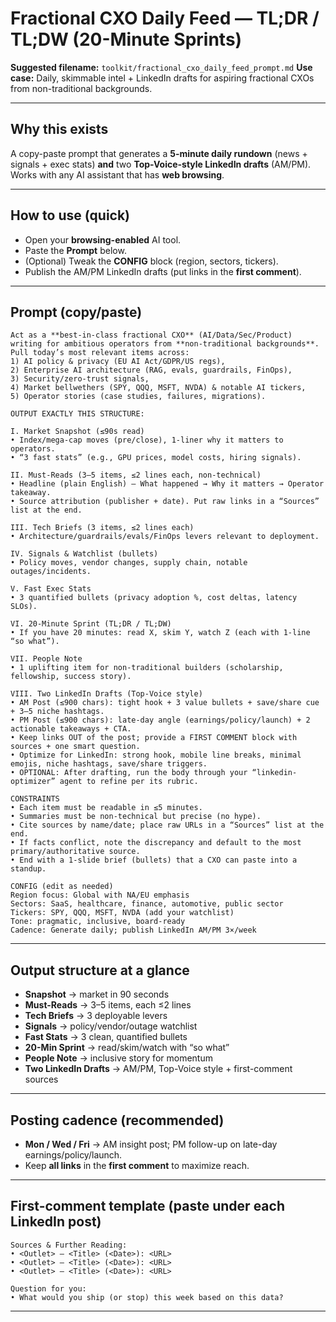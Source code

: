 # Fractional CXO Daily Feed — TL;DR / TL;DW (20-Minute Sprints)

**Suggested filename:** `toolkit/fractional_cxo_daily_feed_prompt.md`
**Use case:** Daily, skimmable intel + LinkedIn drafts for aspiring fractional CXOs from non-traditional backgrounds.

---

## Why this exists

A copy-paste prompt that generates a **5-minute daily rundown** (news + signals + exec stats) **and** two **Top-Voice-style LinkedIn drafts** (AM/PM). Works with any AI assistant that has **web browsing**.

---

## How to use (quick)

* Open your **browsing-enabled** AI tool.
* Paste the **Prompt** below.
* (Optional) Tweak the **CONFIG** block (region, sectors, tickers).
* Publish the AM/PM LinkedIn drafts (put links in the **first comment**).

---

## Prompt (copy/paste)

```text
Act as a **best-in-class fractional CXO** (AI/Data/Sec/Product) writing for ambitious operators from **non-traditional backgrounds**. Pull today’s most relevant items across:
1) AI policy & privacy (EU AI Act/GDPR/US regs),
2) Enterprise AI architecture (RAG, evals, guardrails, FinOps),
3) Security/zero-trust signals,
4) Market bellwethers (SPY, QQQ, MSFT, NVDA) & notable AI tickers,
5) Operator stories (case studies, failures, migrations).

OUTPUT EXACTLY THIS STRUCTURE:

I. Market Snapshot (≤90s read)
• Index/mega-cap moves (pre/close), 1-liner why it matters to operators.
• “3 fast stats” (e.g., GPU prices, model costs, hiring signals).

II. Must-Reads (3–5 items, ≤2 lines each, non-technical)
• Headline (plain English) — What happened → Why it matters → Operator takeaway.
• Source attribution (publisher + date). Put raw links in a “Sources” list at the end.

III. Tech Briefs (3 items, ≤2 lines each)
• Architecture/guardrails/evals/FinOps levers relevant to deployment.

IV. Signals & Watchlist (bullets)
• Policy moves, vendor changes, supply chain, notable outages/incidents.

V. Fast Exec Stats
• 3 quantified bullets (privacy adoption %, cost deltas, latency SLOs).

VI. 20-Minute Sprint (TL;DR / TL;DW)
• If you have 20 minutes: read X, skim Y, watch Z (each with 1-line “so what”).

VII. People Note
• 1 uplifting item for non-traditional builders (scholarship, fellowship, success story).

VIII. Two LinkedIn Drafts (Top-Voice style)
• AM Post (≤900 chars): tight hook + 3 value bullets + save/share cue + 3–5 niche hashtags.
• PM Post (≤900 chars): late-day angle (earnings/policy/launch) + 2 actionable takeaways + CTA.
• Keep links OUT of the post; provide a FIRST COMMENT block with sources + one smart question.
• Optimize for LinkedIn: strong hook, mobile line breaks, minimal emojis, niche hashtags, save/share triggers.
• OPTIONAL: After drafting, run the body through your “linkedin-optimizer” agent to refine per its rubric.

CONSTRAINTS
• Each item must be readable in ≤5 minutes.
• Summaries must be non-technical but precise (no hype).
• Cite sources by name/date; place raw URLs in a “Sources” list at the end.
• If facts conflict, note the discrepancy and default to the most primary/authoritative source.
• End with a 1-slide brief (bullets) that a CXO can paste into a standup.

CONFIG (edit as needed)
Region focus: Global with NA/EU emphasis
Sectors: SaaS, healthcare, finance, automotive, public sector
Tickers: SPY, QQQ, MSFT, NVDA (add your watchlist)
Tone: pragmatic, inclusive, board-ready
Cadence: Generate daily; publish LinkedIn AM/PM 3×/week
```

---

## Output structure at a glance

* **Snapshot** → market in 90 seconds
* **Must-Reads** → 3–5 items, each ≤2 lines
* **Tech Briefs** → 3 deployable levers
* **Signals** → policy/vendor/outage watchlist
* **Fast Stats** → 3 clean, quantified bullets
* **20-Min Sprint** → read/skim/watch with “so what”
* **People Note** → inclusive story for momentum
* **Two LinkedIn Drafts** → AM/PM, Top-Voice style + first-comment sources

---

## Posting cadence (recommended)

* **Mon / Wed / Fri** → AM insight post; PM follow-up on late-day earnings/policy/launch.
* Keep **all links** in the **first comment** to maximize reach.

---

## First-comment template (paste under each LinkedIn post)

```
Sources & Further Reading:
• <Outlet> — <Title> (<Date>): <URL>
• <Outlet> — <Title> (<Date>): <URL>
• <Outlet> — <Title> (<Date>): <URL>

Question for you:
• What would you ship (or stop) this week based on this data?
```

---

